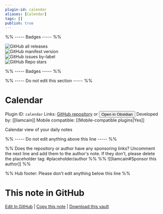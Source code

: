 ```yaml
---
plugin-id: calendar
aliases: [Calendar]
tags: []
publish: true
---
```


%% ----- Badges ----- %%

![GitHub all releases](https://img.shields.io/github/downloads/liamcain/obsidian-calendar-plugin/total?color=573E7A&logo=github&style=for-the-badge)  
![GitHub manifest version](https://img.shields.io/github/manifest-json/v/liamcain/obsidian-calendar-plugin?color=573E7A&logo=github&style=for-the-badge)  
![GitHub issues by-label](https://img.shields.io/github/issues/liamcain/obsidian-calendar-plugin/help%20wanted?color=573E7A&logo=github&style=for-the-badge)  
![GitHub Repo stars](https://img.shields.io/github/stars/liamcain/obsidian-calendar-plugin?color=573E7A&logo=github&style=for-the-badge)

%% ----- Badges ----- %%

%% ----- Do not edit this section ----- %%

# Calendar

Plugin ID: `calendar`
Links: [GitHub repository](https://github.com/liamcain/obsidian-calendar-plugin) or [<button id=HH>Open in Obsidian</button>](obsidian://show-plugin?id=calendar)
Developed by: [[liamcain]]
Mobile compatible: [[Mobile-compatible plugins|Yes]]

Calendar view of your daily notes

%% ----- Do not edit anything above this line ----- %%

%% Does the repository or author have any sponsoring links? Uncomment the next line and add them to the author's note. If they don't, please delete the placeholder tag: #placeholder/author %%
%% ![[liamcain#Sponsor this author]] %%

%% Hub footer: Please don't edit anything below this line %%

# This note in GitHub

<span class="git-footer">[Edit In GitHub](https://github.dev/obsidian-community/obsidian-hub/blob/main/02%20-%20Community%20Expansions/02.05%20All%20Community%20Expansions/Plugins/calendar.md "git-hub-edit-note") | [Copy this note](https://raw.githubusercontent.com/obsidian-community/obsidian-hub/main/02%20-%20Community%20Expansions/02.05%20All%20Community%20Expansions/Plugins/calendar.md "git-hub-copy-note") | [Download this vault](https://github.com/obsidian-community/obsidian-hub/archive/refs/heads/main.zip "git-hub-download-vault") </span>
